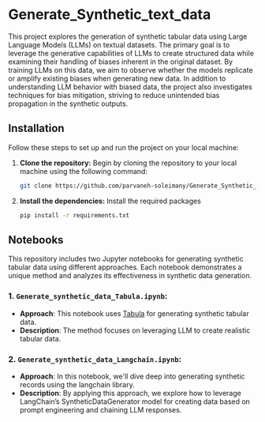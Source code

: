 # Generate_Synthetic_text_data

This project explores the generation of synthetic tabular data using Large Language Models (LLMs) on textual datasets. The primary goal is to leverage the generative capabilities of LLMs to create structured data while examining their handling of biases inherent in the original dataset. By training LLMs on this data, we aim to observe whether the models replicate or amplify existing biases when generating new data. In addition to understanding LLM behavior with biased data, the project also investigates techniques for bias mitigation, striving to reduce unintended bias propagation in the synthetic outputs. 

## Installation

Follow these steps to set up and run the project on your local machine:

1. **Clone the repository:**
   Begin by cloning the repository to your local machine using the following command:
   ```bash
   git clone https://github.com/parvaneh-soleimany/Generate_Synthetic_text_data.git
2. **Install the dependencies:**
    Install the required packages
   ```bash
   pip install -r requirements.txt

## Notebooks

This repository includes two Jupyter notebooks for generating synthetic tabular data using different approaches. Each notebook demonstrates a unique method and analyzes its effectiveness in synthetic data generation.

### 1. `Generate_synthetic_data_Tabula.ipynb`:
- **Approach**: This notebook uses [Tabula](https://github.com/zhao-zilong/Tabula) for generating synthetic tabular data.
- **Description**: The method focuses on leveraging LLM to create realistic tabular data. 

### 2. `Generate_synthetic_data_Langchain.ipynb`:
- **Approach**: In this notebook, we'll dive deep into generating synthetic records using the langchain library. 
- **Description**: By applying this approach, we explore how to leverage LangChain’s SyntheticDataGenerator model for creating data based on prompt engineering and chaining LLM responses.
